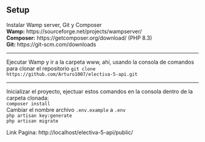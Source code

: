 <h2>Setup</h2>
Instalar Wamp server, Git y Composer
</br><b>Wamp:</b> https://sourceforge.net/projects/wampserver/ </br>
<b>Composer:</b> https://getcomposer.org/download/  (PHP 8.3)</br>
<b>Git: </b> https://git-scm.com/downloads
<hr>
Ejecutar Wamp y ir a la carpeta www, ahí, usando la consola de comandos para clonar el repositorio
<code>git clone https://github.com/Arturo1007/electiva-5-api.git</code>
<hr>
Inicializar el proyecto, ejectuar estos comandos en la consola dentro de la carpeta clonada:<br>
<code>composer install</code><br>
Cambiar el nombre archivo <code>.env.example</code> a <code>.env</code><br>
<code>php artisan key:generate</code><br>
<code>php artisan migrate</code><br>

Link Pagina: http://localhost/electiva-5-api/public/
